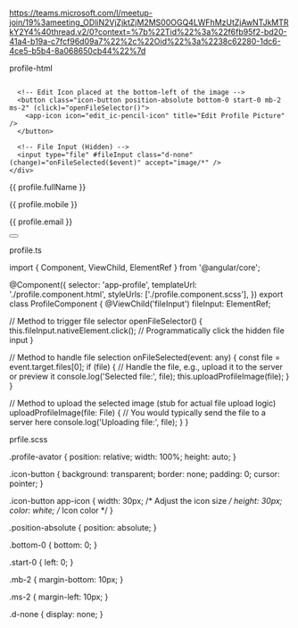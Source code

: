 https://teams.microsoft.com/l/meetup-join/19%3ameeting_ODliN2VjZjktZjM2MS00OGQ4LWFhMzUtZjAwNTJkMTRkY2Y4%40thread.v2/0?context=%7b%22Tid%22%3a%22f6fb95f2-bd20-41a4-b19a-c7fcf96d09a7%22%2c%22Oid%22%3a%2238c62280-1dc6-4ce5-b5b4-8a068650cb44%22%7d

profile-html

<div class="row d-flex align-items-center">
  <div class="col-sm-4 col-lg-2 col-3">
    <div class="profile-avator position-relative">
      <!-- Profile Image -->
      <img src="assets/images/profile-pic.png" alt="" class="img-fluid" />
      
      <!-- Edit Icon placed at the bottom-left of the image -->
      <button class="icon-button position-absolute bottom-0 start-0 mb-2 ms-2" (click)="openFileSelector()">
        <app-icon icon="edit_ic-pencil-icon" title="Edit Profile Picture" />
      </button>
      
      <!-- File Input (Hidden) -->
      <input type="file" #fileInput class="d-none" (change)="onFileSelected($event)" accept="image/*" />
    </div>
  </div>
  <div class="col-sm-7 col-lg-9 col-8">
    <div class="profile-left-heading">
      <p class="">{{ profile.fullName }}</p>
      <p class="">{{ profile.mobile }}</p>
      <p class="mail-color">{{ profile.email }}</p>
    </div>
  </div>
  <div class="col-sm-1 col-lg-1 col-1 d-flex justify-content-end">
    <div class="profile-heading-edit">
      <button class="icon-button" (click)="quickEdit()">
        <app-icon icon="edit_ic" title="Quick edit" />
      </button>
    </div>
  </div>
</div>



profile.ts


import { Component, ViewChild, ElementRef } from '@angular/core';

@Component({
  selector: 'app-profile',
  templateUrl: './profile.component.html',
  styleUrls: ['./profile.component.scss'],
})
export class ProfileComponent {
  @ViewChild('fileInput') fileInput: ElementRef;

  // Method to trigger file selector
  openFileSelector() {
    this.fileInput.nativeElement.click(); // Programmatically click the hidden file input
  }

  // Method to handle file selection
  onFileSelected(event: any) {
    const file = event.target.files[0];
    if (file) {
      // Handle the file, e.g., upload it to the server or preview it
      console.log('Selected file:', file);
      this.uploadProfileImage(file);
    }
  }

  // Method to upload the selected image (stub for actual file upload logic)
  uploadProfileImage(file: File) {
    // You would typically send the file to a server here
    console.log('Uploading file:', file);
  }
}



prfile.scss

.profile-avator {
  position: relative;
  width: 100%;
  height: auto;
}

.icon-button {
  background: transparent;
  border: none;
  padding: 0;
  cursor: pointer;
}

.icon-button app-icon {
  width: 30px;  /* Adjust the icon size */
  height: 30px;
  color: white;  /* Icon color */
}

.position-absolute {
  position: absolute;
}

.bottom-0 {
  bottom: 0;
}

.start-0 {
  left: 0;
}

.mb-2 {
  margin-bottom: 10px;
}

.ms-2 {
  margin-left: 10px;
}

.d-none {
  display: none;
}
